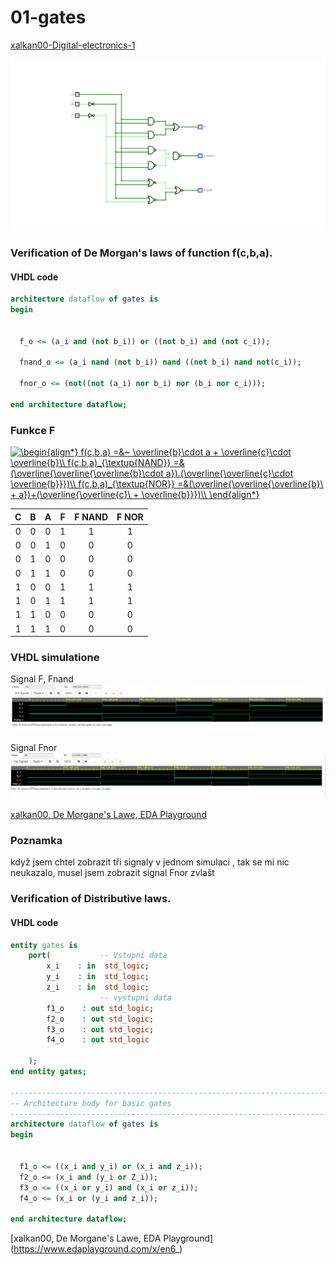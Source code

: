# 01-gates
[xalkan00-Digital-electronics-1](https://github.com/xalkan00/Digital-electronics-1)

<img src="https://github.com/xalkan00/Digital-electronics-1/blob/main/Labs/01-gates/Obrazky/F.png" /> 

### Verification of De Morgan's laws of function f(c,b,a).
#### VHDL code

```VHDL
architecture dataflow of gates is
begin
 
  
  f_o <= (a_i and (not b_i)) or ((not b_i) and (not c_i));
  
  fnand_o <= (a_i nand (not b_i)) nand ((not b_i) nand not(c_i));
 
  fnor_o <= (not((not (a_i) nor b_i) nor (b_i nor c_i)));

end architecture dataflow;
```
### Funkce F
<a href="https://www.codecogs.com/eqnedit.php?latex=\begin{align*}&space;f(c,b,a)&space;=&~&space;\overline{b}\cdot&space;a&space;&plus;&space;\overline{c}\cdot&space;\overline{b}\\&space;f(c,b,a)_{\textup{NAND}}&space;=&(\overline{\overline{\overline{b}\cdot&space;a}).(\overline{\overline{c}\cdot&space;\overline{b}}})\\&space;f(c,b,a)_{\textup{NOR}}&space;=&(\overline{\overline{\overline{b}\&space;&plus;&space;a})&plus;(\overline{\overline{c}\&space;&plus;&space;\overline{b}}})\\&space;\end{align*}" target="_blank"><img src="https://latex.codecogs.com/gif.latex?\begin{align*}&space;f(c,b,a)&space;=&~&space;\overline{b}\cdot&space;a&space;&plus;&space;\overline{c}\cdot&space;\overline{b}\\&space;f(c,b,a)_{\textup{NAND}}&space;=&(\overline{\overline{\overline{b}\cdot&space;a}).(\overline{\overline{c}\cdot&space;\overline{b}}})\\&space;f(c,b,a)_{\textup{NOR}}&space;=&(\overline{\overline{\overline{b}\&space;&plus;&space;a})&plus;(\overline{\overline{c}\&space;&plus;&space;\overline{b}}})\\&space;\end{align*}" title="\begin{align*} f(c,b,a) =&~ \overline{b}\cdot a + \overline{c}\cdot \overline{b}\\ f(c,b,a)_{\textup{NAND}} =&(\overline{\overline{\overline{b}\cdot a}).(\overline{\overline{c}\cdot \overline{b}}})\\ f(c,b,a)_{\textup{NOR}} =&(\overline{\overline{\overline{b}\ + a})+(\overline{\overline{c}\ + \overline{b}}})\\ \end{align*}" /></a>



| **C** | **B** |**A** |**F** |**F NAND**|**F NOR**|
| :-: | :-: | :-: | :-: | :-: | :-: |
| 0 | 0 | 0 | 1 | 1 | 1 |
| 0 | 0 | 1 | 0 | 0 | 0 |
| 0 | 1 | 0 | 0 | 0 | 0 |
| 0 | 1 | 1 | 0 | 0 | 0 |
| 1 | 0 | 0 | 1 | 1 | 1 |
| 1 | 0 | 1 | 1 | 1 | 1 |
| 1 | 1 | 0 | 0 | 0 | 0 |
| 1 | 1 | 1 | 0 | 0 | 0 |

### VHDL simulatione 
Signal F, Fnand
<img src="https://github.com/xalkan00/Digital-electronics-1/blob/main/Labs/01-gates/Obrazky/F%2C%20Fnand.png" /> 

Signal Fnor
<img src="https://github.com/xalkan00/Digital-electronics-1/blob/main/Labs/01-gates/Obrazky/Fnor.png" />


[xalkan00, De Morgane's Lawe, EDA Playground](https://www.edaplayground.com/x/KM47)

### Poznamka
když jsem chtel zobrazit tři signaly v jednom simulaci , tak se mi nic neukazalo, musel jsem zobrazit signal Fnor zvlašt 

### Verification of Distributive laws.
#### VHDL code

``` VHDL
entity gates is
    port(           -- Vstupni data
        x_i    : in  std_logic;         
        y_i    : in  std_logic;         
        z_i    : in  std_logic;    
        			-- vystupni data
        f1_o    : out std_logic;
        f2_o    : out std_logic;
        f3_o    : out std_logic;
        f4_o    : out std_logic
       
    );
end entity gates;

------------------------------------------------------------------------
-- Architecture body for basic gates
------------------------------------------------------------------------
architecture dataflow of gates is
begin
 
  
  f1_o <= ((x_i and y_i) or (x_i and z_i));
  f2_o <= (x_i and (y_i or Z_i));
  f3_o <= ((x_i or y_i) and (x_i or z_i));
  f4_o <= (x_i or (y_i and z_i));

end architecture dataflow;
```

[xalkan00, De Morgane's Lawe, EDA Playground] (https://www.edaplayground.com/x/en6_)
